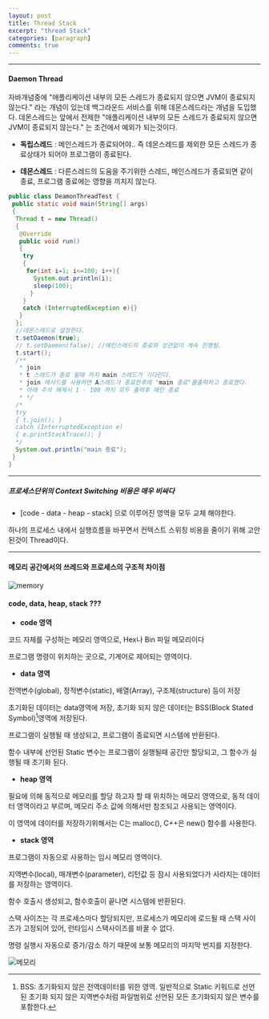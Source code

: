 ```yaml
---
layout: post
title: Thread Stack
excerpt: "thread Stack"
categories: [paragraph]
comments: true
---
```


---

#### Daemon Thread

자바개념중에 "애플리케이션 내부의 모든 스레드가 종료되지 않으면 JVM이 종료되지 않는다." 라는 개념이 있는데 백그라운드 서비스를 위해 데몬스레드라는 개념을 도입했다.
데몬스레드는 앞에서 전제한 "애플리케이션 내부의 모든 스레드가 종료되지 않으면 JVM이 종료되지 않는다." 는 조건에서 예외가 되는것이다.

- __독립스레드__ : 메인스레드가 종료되어야.. 즉 데몬스레드를 제외한 모든 스레드가 종료상태가 되어야 프로그램이 종료된다.

- __데몬스레드__ : 다른스레드의 도움을 주기위한 스레드, 메인스레드가 종료되면 같이 종료, 프로그램 종료에는 영향을 끼치지 않는다.

```java
public class DeamonThreadTest {
 public static void main(String[] args)
 {
  Thread t = new Thread()
  {
   @Override
   public void run()
   {
    try
    {
     for(int i=1; i<=100; i++){
       System.out.println(i);
       sleep(100);
      }
    }
    catch (InterruptedException e){}
   }
  };
  //데몬스레드로 설정한다.
  t.setDaemon(true);
  // t.setDaemon(false); //메인스레드의 종료와 상관없이 계속 진행됨.
  t.start();
  /**
   * join
   * t 스레드가 종료 될때 까지 main 스레드가 기다린다.
   * join 메서드를 사용하면 A스레드가 종료한후에 "main 종료"를출력하고 종료했다.
   * 아래 주석 해제시 1 - 100 까지 모두 출력후 메인 종료
   * */
  /*
  try
  { t.join(); }
  catch (InterruptedException e)
  { e.printStackTrace(); }
  */
  System.out.println("main 종료");
 }
}
```

---

##### 프로세스단위의 Context Switching 비용은 매우 비싸다

- [code - data - heap - stack] 으로 이루어진 영역을 모두 교체 해야한다.

하나의 프로세스 내에서 실행흐름을 바꾸면서 컨텍스트 스위칭 비용을 줄이기 위해 고안된것이 Thread이다.

---

#### 메모리 공간에서의 쓰레드와 프로세스의 구조적 차이점

![memory](http://2.bp.blogspot.com/-3AB4sE53Dfw/VMVNdWa_V0I/AAAAAAAAACo/UAGFO7f6_UA/s1600/euva3a00.p54z.gif)


#### code, data, heap, stack ???

- __code 영역__

코드 자체를 구성하는 메모리 영역으로, Hex나 Bin 파일 메모리이다

프로그램 명령이 위치하는 곳으로, 기계어로 제어되는 영역이다.

- __data 영역__

전역변수(global), 정적변수(static), 배열(Array), 구조체(structure) 등이 저장

초기화된 데이터는 data영역에 저장, 초기화 되지 않은 데이터는 BSS(Block Stated Symbol)[^1]영역에 저장된다.

[^1]: BSS: 초기화되지 않은 전역데이터를 위한 영역. 일반적으로 Static 키워드로 선언된 초기화 되지 않은 지역변수처럼 파일범위로 선언된 모든 초기화되지 않은 변수를 포함한다.

프로그램이 실행될 때 생성되고, 프로그램이 종료되면 시스템에 반환된다.

함수 내부에 선언된 Static 변수는 프로그램이 실행될때 공간만 할당되고, 그 함수가 실행될 때 초기화 된다.

- __heap 영역__

필요에 의해 동적으로 메모리를 할당 하고자 할 때 위치하는 메모리 영역으로, 동적 데이터 영역이라고 부르며, 메모리 주소 값에 의해서만 참조되고 사용되는 영역이다.

이 영역에 데이터를 저장하기위해서는 C는 malloc(), C++은 new() 함수를 사용한다.

- __stack 영역__

프로그램이 자동으로 사용하는 임시 메모리 영역이다.

지역변수(local), 매개변수(parameter), 리턴값 등 잠시 사용되었다가 사라지는 데이터를 저장하는 영역이다.

함수 호출시 생성되고, 함수호출이 끝나면 시스템에 반환된다.

스택 사이즈는 각 프로세스마다 할당되지만, 프로세스가 메모리에 로드될 때 스택 사이즈가 고정되어 있어, 런타임시 스택사이즈를 바꿀 수 없다.

명령 실행시 자동으로 증가/감소 하기 때문에 보통 메모리의 마지막 번지를 지정한다.

![메모리](http://cfile10.uf.tistory.com/image/1457D2474E426B401DA152)
